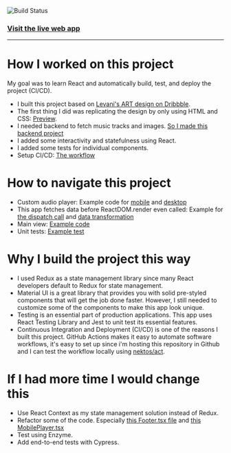 ![Build Status](https://github.com/calvindalenta/MusicApp.React/actions/workflows/main.yml/badge.svg)

### [Visit the live web app](https://muscloud-lsy6w4sjoa-as.a.run.app/)
------------
# How I worked on this project
My goal was to learn React and automatically build, test, and deploy the project (CI/CD).

- I built this project based on [Levani's ART design on Dribbble](https://dribbble.com/shots/7687430-Music-Web-App-UI/attachments/425702?mode=media).
- The first thing I did was replicating the design by only using HTML and CSS: [Preview](https://calvindalenta.github.io/MusicApp.Static/).
- I needed backend to fetch music tracks and images. [So I made this backend project](https://github.com/calvindalenta/MusicApp.Api)
- I added some interactivity and statefulness using React.
- I added some tests for individual components.
- Setup CI/CD: [The workflow](https://github.com/calvindalenta/MusicApp.React/blob/master/.github/workflows/main.yml)

# How to navigate this project
- Custom audio player: Example code for [mobile](https://github.com/calvindalenta/MusicApp.React/blob/master/src/features/footer/MobilePlayer.tsx) and [desktop](https://github.com/calvindalenta/MusicApp.React/blob/master/src/features/footer/DesktopPlayer.tsx)
- This app fetches data before ReactDOM.render even called: Example for [the dispatch call](https://github.com/calvindalenta/MusicApp.React/blob/master/src/index.tsx) and [data transformation](https://github.com/calvindalenta/MusicApp.React/blob/master/src/slices/trackSlice.ts)
- Main view: [Example code](https://github.com/calvindalenta/MusicApp.React/blob/master/src/features/body/Body.tsx)
- Unit tests: [Example test](https://github.com/calvindalenta/MusicApp.React/blob/master/src/features/footer/PlayPauseButton.test.tsx)
  
# Why I build the project this way
- I used Redux as a state management library since many React developers default to Redux for state management.
- Material UI is a great library that provides you with solid pre-styled components that will get the job done faster. However, I still needed to customize some of the components to make this app look unique.
- Testing is an essential part of production applications. This app uses React Testing Library and Jest to unit test its essential features.
- Continuous Integration and Deployment (CI/CD) is one of the reasons I built this project. GitHub Actions makes it easy to automate software workflows, it's easy to set up since i'm hosting this repository in Github and I can test the workflow locally using 
[nektos/act](https://github.com/nektos/act).
# If I had more time I would change this
- Use React Context as my state management solution instead of Redux.
- Refactor some of the code. Especially [this Footer.tsx file](https://github.com/calvindalenta/MusicApp.React/blob/master/src/features/footer/Footer.tsx) and [this MobilePlayer.tsx](https://github.com/calvindalenta/MusicApp.React/blob/master/src/features/footer/MobilePlayer.tsx)
- Test using Enzyme.
- Add end-to-end tests with Cypress.